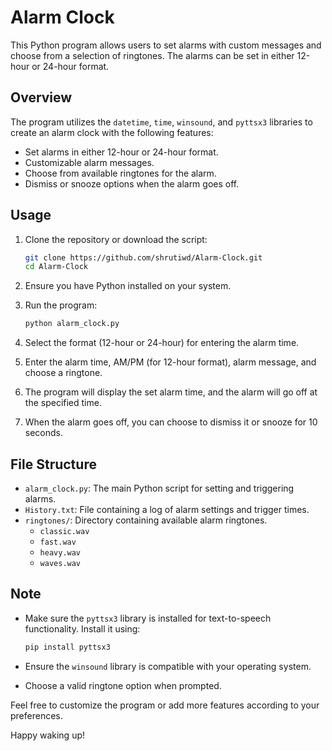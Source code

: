 # Alarm Clock

This Python program allows users to set alarms with custom messages and choose from a selection of ringtones. The alarms can be set in either 12-hour or 24-hour format.

## Overview

The program utilizes the `datetime`, `time`, `winsound`, and `pyttsx3` libraries to create an alarm clock with the following features:

- Set alarms in either 12-hour or 24-hour format.
- Customizable alarm messages.
- Choose from available ringtones for the alarm.
- Dismiss or snooze options when the alarm goes off.

## Usage

1. Clone the repository or download the script:

    ```bash
    git clone https://github.com/shrutiwd/Alarm-Clock.git
    cd Alarm-Clock
    ```

2. Ensure you have Python installed on your system.

3. Run the program:

    ```bash
    python alarm_clock.py
    ```

4. Select the format (12-hour or 24-hour) for entering the alarm time.

5. Enter the alarm time, AM/PM (for 12-hour format), alarm message, and choose a ringtone.

6. The program will display the set alarm time, and the alarm will go off at the specified time.

7. When the alarm goes off, you can choose to dismiss it or snooze for 10 seconds.

## File Structure

- `alarm_clock.py`: The main Python script for setting and triggering alarms.
- `History.txt`: File containing a log of alarm settings and trigger times.
- `ringtones/`: Directory containing available alarm ringtones.
    - `classic.wav`
    - `fast.wav`
    - `heavy.wav`
    - `waves.wav`

## Note

- Make sure the `pyttsx3` library is installed for text-to-speech functionality. Install it using:

    ```bash
    pip install pyttsx3
    ```

- Ensure the `winsound` library is compatible with your operating system.

- Choose a valid ringtone option when prompted.

Feel free to customize the program or add more features according to your preferences.

Happy waking up!
